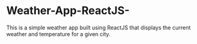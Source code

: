# Weather-App-ReactJS-
This is a simple weather app built using ReactJS that displays the current weather and temperature for a given city.
